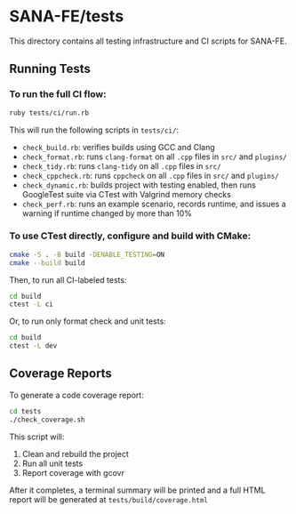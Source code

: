 # SANA-FE/tests
This directory contains all testing infrastructure and CI scripts for SANA-FE.

## Running Tests

### To run the full CI flow:
```bash
ruby tests/ci/run.rb
```

This will run the following scripts in ```tests/ci/```:
- ```check_build.rb```: verifies builds using GCC and Clang
- ```check_format.rb```: runs ```clang-format``` on all ```.cpp``` files in ```src/``` and ```plugins/```
- ```check_tidy.rb```: runs ```clang-tidy``` on all ```.cpp``` files in ```src/```
- ```check_cppcheck.rb```: runs ```cppcheck``` on all ```.cpp``` files in ```src/``` and ```plugins/```
- ```check_dynamic.rb```: builds project with testing enabled, then runs GoogleTest suite via CTest with Valgrind memory checks
- ```check_perf.rb```: runs an example scenario, records runtime, and issues a warning if runtime changed by more than 10%

### To use CTest directly, configure and build with CMake:
```bash
cmake -S . -B build -DENABLE_TESTING=ON
cmake --build build
```
Then, to run all CI-labeled tests:
```bash
cd build
ctest -L ci
```
Or, to run only format check and unit tests:
```bash
cd build
ctest -L dev
```
## Coverage Reports
To generate a code coverage report:
```bash
cd tests
./check_coverage.sh
```
This script will:
1. Clean and rebuild the project
2. Run all unit tests
3. Report coverage with gcovr

After it completes, a terminal summary will be printed and a full HTML report will be generated at ```tests/build/coverage.html```
